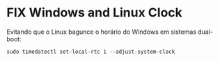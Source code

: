 # FIX Windows and Linux Clock

Evitando que o Linux bagunce o horário do Windows em sistemas dual-boot:

```
sudo timedatectl set-local-rtc 1 --adjust-system-clock
```

